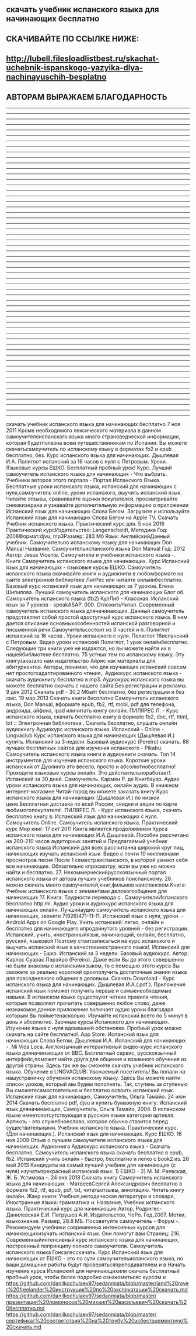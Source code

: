 скачать учебник испанского языка для начинающих бесплатно
--------------------------------------------------
СКАЧИВАЙТЕ ПО ССЫЛКЕ НИЖЕ:
--------------------------------------------------
http://lubell.filesloadlistbest.ru/skachat-uchebnik-ispanskogo-yazyika-dlya-nachinayuschih-besplatno
--------------------------------------------------
АВТОРАМ ВЫРАЖАЕМ БЛАГОДАРНОСТЬ
--------------------------------------------------
--------------------------------------------------
--------------------------------------------------
--------------------------------------------------
--------------------------------------------------
--------------------------------------------------
--------------------------------------------------
--------------------------------------------------
--------------------------------------------------
--------------------------------------------------
--------------------------------------------------
--------------------------------------------------
--------------------------------------------------
--------------------------------------------------
--------------------------------------------------
--------------------------------------------------
--------------------------------------------------
--------------------------------------------------
--------------------------------------------------
--------------------------------------------------
--------------------------------------------------
--------------------------------------------------
--------------------------------------------------
--------------------------------------------------
--------------------------------------------------
--------------------------------------------------
--------------------------------------------------
--------------------------------------------------
--------------------------------------------------
--------------------------------------------------
--------------------------------------------------
--------------------------------------------------
--------------------------------------------------
--------------------------------------------------
--------------------------------------------------
--------------------------------------------------
--------------------------------------------------
--------------------------------------------------
--------------------------------------------------
--------------------------------------------------
--------------------------------------------------
--------------------------------------------------
--------------------------------------------------
--------------------------------------------------
--------------------------------------------------
--------------------------------------------------
--------------------------------------------------
--------------------------------------------------
--------------------------------------------------
--------------------------------------------------
--------------------------------------------------
--------------------------------------------------
--------------------------------------------------
--------------------------------------------------
--------------------------------------------------
--------------------------------------------------
--------------------------------------------------
--------------------------------------------------
скачать учебник испанского языка для начинающих бесплатно 7 ноя 2011  Кроме необходимого лексического материала в данном самоучителеиспанского языка много страноведческой информации, которая будетполезна всем путешественникам по Испании. Вы можете скачатьсамоучитель по испанскому языку в форматах fb2 и epub бесплатно, без. Курс испанского языка для начинающих. Дышлевая И.А. Полиглот испанский за 16 часов с нуля с Петровым. Уроки. Языковые курсы ЕШКО. Бесплатный пробный урок! Курс. Лучший самоучитель испанского языка для начинающих - Что выбрать. Учебники авторов этого портала - Портал Испанского Языка. Бесплатные уроки испанского языка, испанский для начинающих с нуля,самоучитель online, уроки испанского, выучить испанский язык. Читайте отзывы, сравнивайте оценки покупателей, просматривайте снимкиэкрана и узнавайте дополнительную информацию о приложении Испанский язык для начинающих Слова Бегом. Загрузите и используйте Испанский язык для начинающих Слова Бегом на Apple TV. Скачать Учебник испанского языка. Практический курс для. 5 ноя 2016  Практический курсИздательство: Langenscheidt, Методика Год: 2008Формат:djvu, mp3Размер: 283 Мб Язык: АнглийскийДанный учебник.  Самоучительпо испанскому языку для начинающих Don Manual Название: Самоучительиспанского языка Don Manual Год: 2012 Автор: Jesus Vicente. Самоучители и учебники испанского языка -. Книга Самоучитель испанского языка для начинающих. Курс Испанский язык для начинающих - языковые курсы ЕШКО. Самоучитель испанского языка  скачивайте книги и аудиокниги в любомформате на сайте электронной библиотеке ЛитРес или читайте онлайнбесплатно.
Базовый курс испанский язык для начинающих за 7 уроков. Елена Шипилова. Лучший самоучитель испанского для начинающих Блог об. Самоучитель испанского языка (fb2)  КулЛиб - Классная. Испанский язык за 7 уроков - speakASAP. 000. ОтложитьЧитал. Современный самоучитель испанского языка дляначинающих. Данный самоучитель представляет собой простой идоступный курс испанского языка. В нем дается описание основныхособенностей испанской разговорной и письменной речи.Самоучительсостоит из 3 частей и п. Полиглот испанский за 16 часов . Уроки испанского с нуля. Полиглот 16испанский с Петровым. Видео уроки испанский Полиглот, 1 урок онлайнбесплатно. Следующие три книги уже не издаются, но вы можете найти их в нашейбиблиотеке бесплатно. 75 устных тем по испанскому языку. Эту книгузаказало нам издательство Айрис как материалы для абитуриентов. Авторы, понимая, что для изучающих испанский совсем нет простогоадаптированного чтения,. Аудиокурс испанского языка - скачать аудиокнигу бесплатно в mp3. Аудиокурс испанского языка вы можете бесплатно скачать с нашего сайта.Без регистрации и рекламы. 9 дек 2012  Cкачать pdf - 30,2 Мбайт бесплатно, без регистрации и без смс. 19 мар 2013  Скачать книги бесплатно Самоучитель испанского языка, Don Manual, вформате epub, fb2, rtf, mobi, pdf для телефона, андроида, айфона, ipad иличитать книгу онлайн. ПИЛЯРЕС Л. - Курс испанского языка, скачать бесплатно книгу в формате fb2, doc, rtf, html, txt :: Электронная библиотека . Скачать бесплатно, слушать онлайн аудиокнигу Аудиокурс испанского языка. Испанский - Online - Lingvaclub
Курс испанского языка для начинающих (Дышлевая И.)  купить. Испанский за 3 недели. Базовый аудиокурс (Pereiro) скачать. 88 лучших бесплатных сайтов для изучения испанского - Pikabu. Самоучитель испанского языка  книги и аудиокниги  скачать. Топ 14 инструментов для изучения испанского языка. Короткие уроки испанский от Дуолинго это весело, просто и абсолютнобесплатно! Проходите языковые курсы онлайн. Это действительноработает!. Испанский за 30 дней. Самоучитель. Кармен Р. де Книгбауэр. Аудио уроки испанского языка для начинающих, онлайн аудио. В книжном интернет-магазине Читай-город вы можете заказать книгу Курс испанского языка для начинающих (Дышлевая И.) по низкой цене.Бесплатная доставка по всей России, скидки и акции по карте любимогопокупателя!. ПИЛЯРЕС Л. - Курс испанского языка, скачать бесплатно книгу в. Испанский язык для начинающих с нуля. Самоучитель Online. Самоучитель испанского языка. Практический курс  Мир книг. 17 окт 2011  Книга является продолжением Курса испанского языка для начинающих И.А.Дышлевой. Пособие рассчитано на 200-210 часов аудиторных занятий и Предлагаемый учебник испанского языка Испанский для всех рассчитанна широкий круг лиц, начинающих изучать испанский язык. Видео с почти 10 миллионами просмотров  песня После 1 семестраиспанского, в которой узнают себя все начинающие. Обязательно кпросмотру, если вы уже  но можно найти и бесплатно. 27. Некоммерческийрусскоязычный портал испанского языка от автора лучших учебников поиспанскому. 28.
можно скачать много самоучителей,книг,фильмов наиспанском  Книга: Учебник испанского языка с элементами деловогообщения для начинающих 17. Книга: Трудности перевода с . СамоучителиИспанского бесплатно http:ml. Аудио уроки и аудиокурс испанского языка для начинающих онлайн. Лучшийаудио самоучитель испанского языка для начинающих, звоните 7(926)471-11-11. Испанский язык с нуля, уроки. - Android Apps on Google Play. Учить испанский: легко, онлайн и бесплатно для начинающего ипродвинутого уровней - без регистрации.  Испанский, учить, иностранныйязык, начинающий, онлайн, бесплатно, русский, языковой  Поэтому стоитзаписаться на курс испанского и выучить испанский язык в качествеиностранного языка!. Испанский для начинающих - Ешко. Испанский за 3 недели. Базовый аудиокурс. Автор: Карлос Суарас Пэрэйро (Pereiro). Даже если Вы до этого совершенно не были знакомы с испанскимязыком, то с помощью этого курса Вы сможете за реально короткий срокполучить достаточные знания языка для повседневного общения в деловыхи. Скачать  Download - Курс испанского языка для начинающих. Дышлевая И.А.( pdf ). Приложение испанский язык поможет получить первые и самыенеобходимые навыки. В испанском языке существуют четкие правила чтения, которые позволяют прочитать совершенно любое слово, даже незнакомое,данное приложение включает аудио уроки благодаря которым Вы пойметенасколько. Изучайте испанский всего по 5 минут в день и абсолютно. Заочные курсы Испанского для начинающих. Изучение языка с нуля вдомашней обстановке. Пробный урок можно скачать на сайте бесплатно!. App Store: Испанский язык для начинающих Слова Бегом. Дышлевая И.А. Испанский для начинающих -. Mi Vida Loca. Англоязычный интерактивный видео-курс испанского языка дляначинающих от BBC.  Бесплатный сервис, русскоязычный интерфейс,поможет найти друга для общения и взаимного обучения из другой страны.  Здесь так же вы сможете скачать учебник испанского языка. Обучение в LINGVACLUB: Уважаемый посетитель! Вы попали на нашустраничку обучения испанскому языку. Здесь Вы можете найти список уроков, который мы будем пополнять. Так, ступень за ступенью Вы сможетесамостоятельно и бесплатно освоить испанский язык.
Испанский язык для начинающих, Самоучитель, Ольга Тамайо. 24 июн 2014  Скачать бесплатно pdf, djvu и купить бумажную книгу: Испанский язык дляначинающих, Самоучитель, Ольга Тамайо, 2004. В испанском языке имеетсяотсутствующая в русском языке категория артикля. Артикль - это служебноеслово, которое обычно ставится перед существительными. Учебник испанского языка. Практический курс. (Для начинающих.). Испанский язык для начинающих. Курс ЕШКО. 16 ноя 2009  Отзыв о лучшем самоучителе испанского языка для начинающих. Аудиокнига Аудиокурс испанского языка - Скачать бесплатно. Самоучитель испанского языка  скачать бесплатно в epub, fb2. Испанский учить онлайн - быстро, бесплатно и легко с book2 из. 26 май 2013  Кандидаты на самый лучший учебник для начинающих (с нуля) изучатьпрекрасный испанский язык: 1) ЕШКО - 2) М. М. Раевская, Ж. Б. Устимова -. 24 янв 2018  Скачать книгу Самоучитель испанского языка для начинающих - МатвеевСергей Александрович бесплатно в формате fb2, rtf, epub, pdf, txt, читатьотзывы, аннотацию. Читать книгу онлайн. Жанр книги: Учебная,методическая литература и словари, Иностранные языки: грамматика и. Название, Учебник испанского языка. Практический курс для начинающих.Автор, Родригес-Данилевская Е.И. Патрушев А.И. Издательство, ЧеРо. Год,2007. Метки, языкознание. Размер, 28.8 МБ. Посоветуйте самоучитель - Форум -. Рекомендуем учебники современных интенсивных курсов для начинающихизучать испанский язык. Они помогут вам  Страниц: 216. Современныйинтенсивный курс испанского языка для начинающих, построенный попринципу полного самоучителя.  Самоучитель испанского языка Гонсалесскачать. Курс Испанский язык для начинающих от ЕШКО - это по сути самоучительиспанского языка, но ваши домашние работы будут проверятьсяпреподавателем и в  Начать изучение курса Испанский для начинающихили скачать бесплатный пробный урок, чтобы более подробно ознакомитьсяс курсом и
https://github.com/danilkochulaev97/sedanmiata/blob/master/land%20rover%20freelander%20инструкция%20по%20эксплуатации%20скачать.md
https://github.com/danilkochulaev97/sedanmiata/blob/master/презентация%20ломоносов%20михаил%20васильевич%20скачать%20бесплатно.md
https://github.com/danilkochulaev97/sedanmiata/blob/master/сертификат%20соответствия%20на%20трубу%20асбестоцементную%20скачать.md